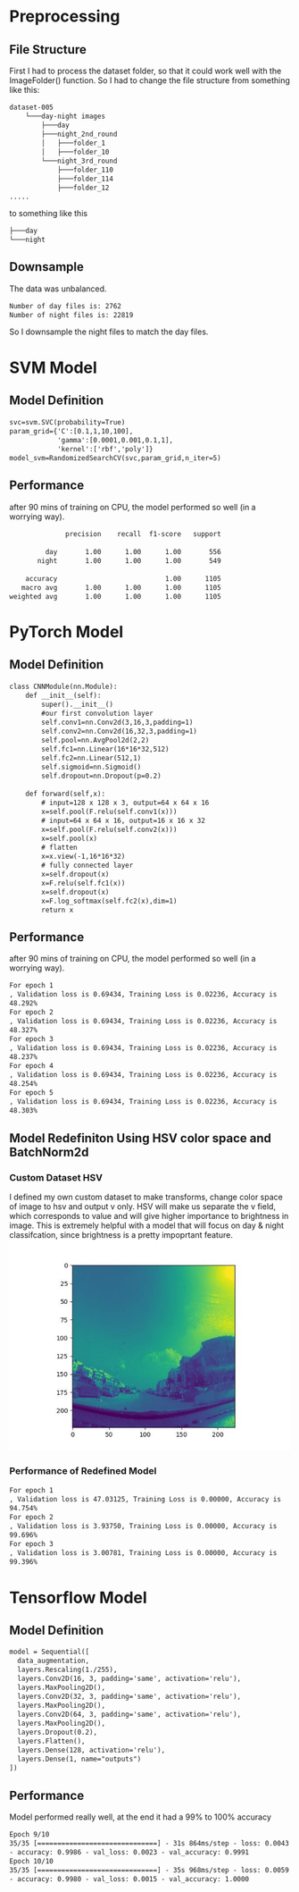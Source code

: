 # Preprocessing 
## File Structure
First I had to process the dataset folder, so that it could work well with the ImageFolder() function.
  So I had to change the file structure from something like this:
  ```
  dataset-005
      └───day-night images
          ├───day
          ├───night_2nd_round
          │   ├───folder_1
          │   ├───folder_10
          └───night_3rd_round
              ├───folder_110
              ├───folder_114
              ├───folder_12
  .....
  ```
  to something like this
  ```
  ├───day
  └───night
  ```
## Downsample
The data was unbalanced.
```
Number of day files is: 2762
Number of night files is: 22819
```
So I downsample the night files to match the day files.
# SVM Model
## Model Definition
```
svc=svm.SVC(probability=True)
param_grid={'C':[0.1,1,10,100], 
            'gamma':[0.0001,0.001,0.1,1], 
            'kernel':['rbf','poly']} 
model_svm=RandomizedSearchCV(svc,param_grid,n_iter=5)
```
## Performance
after 90 mins of training on CPU, the model performed so well (in a worrying way).
```
              precision    recall  f1-score   support

         day       1.00      1.00      1.00       556
       night       1.00      1.00      1.00       549

    accuracy                           1.00      1105
   macro avg       1.00      1.00      1.00      1105
weighted avg       1.00      1.00      1.00      1105
```
# PyTorch Model
## Model Definition
```
class CNNModule(nn.Module):
    def __init__(self):
        super().__init__()
        #our first convolution layer
        self.conv1=nn.Conv2d(3,16,3,padding=1) 
        self.conv2=nn.Conv2d(16,32,3,padding=1)
        self.pool=nn.AvgPool2d(2,2)
        self.fc1=nn.Linear(16*16*32,512)
        self.fc2=nn.Linear(512,1)
        self.sigmoid=nn.Sigmoid()
        self.dropout=nn.Dropout(p=0.2)

    def forward(self,x):
        # input=128 x 128 x 3, output=64 x 64 x 16
        x=self.pool(F.relu(self.conv1(x)))
        # input=64 x 64 x 16, output=16 x 16 x 32
        x=self.pool(F.relu(self.conv2(x)))
        x=self.pool(x)
        # flatten
        x=x.view(-1,16*16*32)        
        # fully connected layer
        x=self.dropout(x)
        x=F.relu(self.fc1(x))
        x=self.dropout(x)
        x=F.log_softmax(self.fc2(x),dim=1)
        return x   

```
## Performance
after 90 mins of training on CPU, the model performed so well (in a worrying way).
```
For epoch 1
, Validation loss is 0.69434, Training Loss is 0.02236, Accuracy is 48.292%
For epoch 2
, Validation loss is 0.69434, Training Loss is 0.02236, Accuracy is 48.327%
For epoch 3
, Validation loss is 0.69434, Training Loss is 0.02236, Accuracy is 48.237%
For epoch 4
, Validation loss is 0.69434, Training Loss is 0.02236, Accuracy is 48.254%
For epoch 5
, Validation loss is 0.69434, Training Loss is 0.02236, Accuracy is 48.303%
```
## Model Redefiniton Using HSV color space and BatchNorm2d
### Custom Dataset HSV
I defined my own custom dataset to make transforms, change color space of image to hsv and output v only. HSV will make us separate the v field, which corresponds to value and will give higher importance to brightness in image. 
This is extremely helpful with a model that will focus on day & night classifcation, since brightness is a pretty impoprtant feature. 
![HSV_image](https://github.com/youssefokeil/DayNightClassification/blob/main/Files_Github/HSV_img.jpeg)

### Performance of Redefined Model
```
For epoch 1
, Validation loss is 47.03125, Training Loss is 0.00000, Accuracy is 94.754%
For epoch 2
, Validation loss is 3.93750, Training Loss is 0.00000, Accuracy is 99.696%
For epoch 3
, Validation loss is 3.00781, Training Loss is 0.00000, Accuracy is 99.396%
```
# Tensorflow Model
## Model Definition
```
model = Sequential([
  data_augmentation,
  layers.Rescaling(1./255),
  layers.Conv2D(16, 3, padding='same', activation='relu'),
  layers.MaxPooling2D(),
  layers.Conv2D(32, 3, padding='same', activation='relu'),
  layers.MaxPooling2D(),
  layers.Conv2D(64, 3, padding='same', activation='relu'),
  layers.MaxPooling2D(),
  layers.Dropout(0.2),
  layers.Flatten(),
  layers.Dense(128, activation='relu'),
  layers.Dense(1, name="outputs")
])
```
## Performance 
Model performed really well, at the end it had a 99% to 100% accuracy
```
Epoch 9/10
35/35 [==============================] - 31s 864ms/step - loss: 0.0043 - accuracy: 0.9986 - val_loss: 0.0023 - val_accuracy: 0.9991
Epoch 10/10
35/35 [==============================] - 35s 968ms/step - loss: 0.0059 - accuracy: 0.9980 - val_loss: 0.0015 - val_accuracy: 1.0000
```
